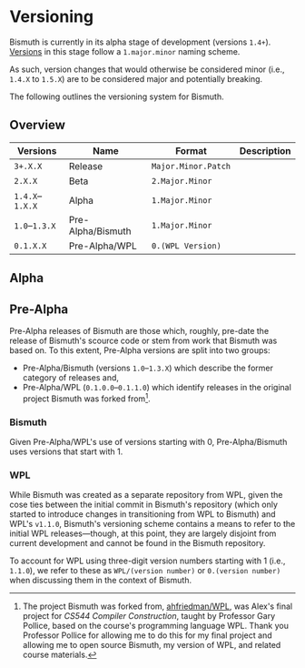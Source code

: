  # Versioning
 
 <div class="warning">

Bismuth is currently in its alpha stage of development (versions `1.4+`). [Versions](versioning.md#alpha) in this stage follow a `1.major.minor` naming scheme. 

As such, version changes that would otherwise be considered minor (i.e., `1.4.X` to `1.5.X`) are to be considered major and potentially breaking.  
</div>


 The following outlines the versioning system for Bismuth.
 
## Overview
 
| Versions			| Name 	  | Format | Description 	            	|
|-------------------------------|---------|--------| -----------------------------------|
| `3+.X.X`	  | Release 	          | `Major.Minor.Patch`|
| `2.X.X` 	  | Beta	 	  | `2.Major.Minor` |				|
| `1.4.X`–`1.X.X` | Alpha	 	  | `1.Major.Minor` | 			 	|
| `1.0`–`1.3.X`	  | Pre-Alpha/Bismuth 	  | `1.Major.Minor` |				|
| `0.1.X.X`       | Pre-Alpha/WPL 	  | `0.(WPL Version)`|				| 

## Alpha 

## Pre-Alpha

Pre-Alpha releases of Bismuth are those which, roughly, pre-date the release of Bismuth's scource code or stem from work that Bismuth 
was based on. To this extent, Pre-Alpha versions are split into two groups: 
* Pre-Alpha/Bismuth (versions `1.0`–`1.3.X`) which describe the former category of releases and, 
* Pre-Alpha/WPL (`0.1.0.0`–`0.1.1.0`) which identify releases in the original project Bismuth was forked from[^wpl].

### Bismuth 

Given Pre-Alpha/WPL's use of versions starting with 0, Pre-Alpha/Bismuth uses versions that start with 1. 

 
### WPL

While Bismuth was created as a separate repository from WPL, given the cose ties between the initial commit in Bismuth's repository (which only started to introduce changes in transitioning from WPL to Bismuth) and WPL's `v1.1.0`, Bismuth's versioning scheme contains a means to refer to the initial WPL releases—though, at this point, they are largely disjoint from current development and cannot be found in the Bismuth repository. 

To account for WPL using three-digit version numbers starting with 1 (i.e., `1.1.0`), we refer to these as `WPL/(version number)` or `0.(version number)` when discussing them 
in the context of Bismuth. 


[^wpl]: The project Bismuth was forked from, [ahfriedman/WPL](https://github.com/ahfriedman/wpl), was Alex's final project for *CS544 Compiler Construction*, taught by Professor Gary Pollice, based on the course's programming language WPL. Thank you Professor Pollice for allowing me to do this for my final project and allowing me to open source Bismuth, my version of WPL, and related course materials. 
